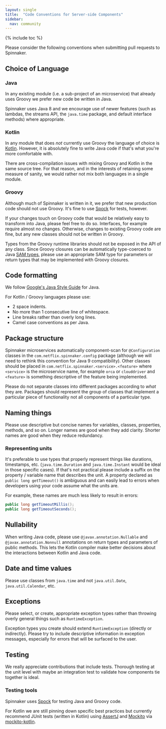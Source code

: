 ```yaml
---
layout: single
title:  "Code Conventions for Server-side Components"
sidebar:
  nav: community
---
```


{% include toc %}

Please consider the following conventions when submitting pull requests to Spinnaker.

## Choice of Language

### Java

In any existing module (i.e. a sub-project of an microservice) that already uses Groovy we prefer new code be written in Java.

Spinnaker uses Java 8 and we encourage use of newer features (such as lambdas, the streams API, the `java.time` package, and default interface methods) where appropriate.

### Kotlin

In any module that does _not_ currently use Groovy the language of choice is [Kotlin](https://kotlinlang.org/).
However, it is absolutely fine to write Java code if that's what you're more comfortable with.

There are cross-compilation issues with mixing Groovy and Kotlin in the same source tree.
For that reason, and in the interests of retaining some measure of sanity, we would rather not mix both languages in a single module.

### Groovy

Although much of Spinnaker is written in it, we prefer that new production code should not use Groovy.
It's fine to use [Spock](http://spockframework.org/) for tests, however.

If your changes touch on Groovy code that would be relatively easy to transform into Java, please feel free to do so.
Interfaces, for example require almost no changes.
Otherwise, changes to existing Groovy code are fine, but any new classes should not be written in Groovy.

Types from the Groovy runtime libraries should not be exposed in the API of any class.
Since Groovy closures can be automatically type-coerced to Java [SAM types](https://dzone.com/articles/java-8-functional-interfaces-sam), please use an appropriate SAM type for parameters or return types that may be implemented with Groovy closures.

## Code formatting

We follow [Google's Java Style Guide](https://google.github.io/styleguide/javaguide.html) for Java.

For Kotlin / Groovy languages please use:

* 2 space indents.
* No more than 1 consecutive line of whitespace.
* Line breaks rather than overly long lines.
* Camel case conventions as per Java.

## Package structure

Spinnaker microservices automatically component-scan for `@Configuration` classes in the `com.netflix.spinnaker.config` package (although we will need to rethink this convention for Java 9 compatibility).
Other classes should be placed in `com.netflix.spinnaker.<service>.<feature>` where `<service>` is the microservice name, for example `orca` or `clouddriver` and `<feature>` is something descriptive of the feature being implemented.

Please do not separate classes into different packages according to _what_ they are.
Packages should represent the group of classes that implement a particular piece of functionality not all components of a particular type.

## Naming things

Please use descriptive but concise names for variables, classes, properties, methods, and so on.
Longer names are good when they add clarity.
Shorter names are good when they reduce redundancy.

### Representing units

It's preferable to use types that properly represent things like durations, timestamps, etc. (`java.time.Duration` and `java.time.Instant` would be ideal in those specific cases).
If that's not practical please include a suffix on the property / variable name that describes the unit.
A property declared as `public long getTimeout()` is ambiguous and can easily lead to errors when developers using your code assume what the units are.

For example, these names are much less likely to result in errors:

```java
public long getTimeoutMillis();
public long getTimeoutSeconds();
```

## Nullability

When writing Java code, please use `@javax.annotation.Nullable` and `@javax.annotation.Nonnull` annotations on return types and parameters of public methods.
This lets the Kotlin compiler make better decisions about the interactions between Kotlin and Java code.

## Date and time values

Please use classes from `java.time` and not `java.util.Date`, `java.util.Calendar`, etc.

## Exceptions

Please select, or create, appropriate exception types rather than throwing overly general things such as `RuntimeException`.

Exception types you create should extend `RuntimeException` (directly or indirectly).
Please try to include descriptive information in exception messages, especially for errors that will be surfaced to the user.

## Testing

We really appreciate contributions that include tests.
Thorough testing at the unit level with maybe an integration test to validate how components tie together is ideal.

### Testing tools

Spinnaker uses [Spock](http://spockframework.org/) for testing Java and Groovy code.

For Kotlin we are still pinning down specific best practices but currently recommend JUnit tests (written in Kotlin) using [AssertJ](https://joel-costigliola.github.io/assertj/) and [Mockito](http://site.mockito.org/) via [mockito-kotlin](https://github.com/nhaarman/mockito-kotlin).
